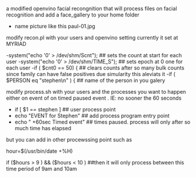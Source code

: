 a modified openvino facial recongnition that will process files   on facial recognition and add a face_gallery to your home folder
 - name picture like this paul-01.jpg
   
 modify   recon.pl   with your users and  openvino setting   currently it set at MYRIAD
 
 -system("echo '0' > /dev/shm/Scnt");  ## sets the count at start for each user
 -system("echo '0' > /dev/shm/TIME_S"); ## sets epoch at 0 one for each user
 -if ( $cnt0 == 50) {  ## clears counts  after so many bulk counts  since family can have false positives due simularity this aleviats it
 -if ( $PERSON eq "stephen\n" ) {  ## name of the person in you galery

 modify process.sh with your users and the processes you want to happen  either on event of on timed paused event . IE: no sooner the 60 seconds
  - if [ $1 == stephen ]  ## user process point
  - echo "EVENT for Stephen"  ##  add process program  entry point
  - echo "  +60sec Timed event"  ##  times paused. process will only after so much time has elapsed

 but you can add in other procewssing point  such as 
 
 hour=$(/usr/bin/date +%H)
 
 if ($hours > 9 )  && ($hours < 10 )  ##then it will only process  between this time period of 9am and 10am
